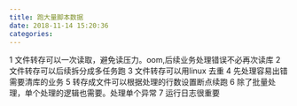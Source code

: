 ```yaml
---
title: 跑大量脚本数据
date: 2018-11-14 15:20:36
categories:
---
```


1 文件转存可以一次读取，避免读压力。oom,后续业务处理错误不必再次读库
2 文件转存可以后续拆分成多任务跑
3 文件转存可以用linux 去重
4 先处理容易出错需要清库的业务
5 转存成文件可以根据处理的行数设置断点续跑
6 除了批量处理，单个处理的逻辑也需要。处理单个异常
7 运行日志很重要